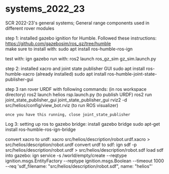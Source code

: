 # systems_2022_23
SCR 2022-23's general systems; General range components used in different rover modules

step 1: installed gazebo ignition for Humble. Followed these instructions: https://github.com/gazebosim/ros_gz/tree/humble  
 	make sure to install with:
 	sudo apt install ros-humble-ros-ign
 	
 test with: ign gazebo
 run with: ros2 launch ros_gz_sim gz_sim.launch.py
 
 
 step 2: installed xacro and joint state publisher GUI
 	sudo apt install ros-humble-xacro (already installed)
 	sudo apt install ros-humble-joint-state-publisher-gui
 	
 step 3 ran rover URDF with following commands: (in ros workspace directory)
 	ros2 launch helios rsp.launch.py (to publish URDF)
 	ros2 run joint_state_publisher_gui joint_state_publisher_gui
 	rviz2 -d src/helios/config/view_bot.rviz (to run ROS visualizer)
 	
 	once you have this running, close joint_state_publisher
 	
Log 3: setting up ros to gazebo bridge: 
install gazebo bridge
	sudo apt-get install ros-humble-ros-ign-bridge
	
convert xacro to urdf: xacro src/helios/description/robot.urdf.xacro > src/helios/description/robot.urdf
convert urdf to sdf: ign sdf -p src/helios/description/robot.urdf > src/helios/description/robot.sdf
load sdf into gazebo: ign service -s /world/empty/create --reqtype ignition.msgs.EntityFactory --reptype ignition.msgs.Boolean --timeout 1000 --req 'sdf_filename: "src/helios/description/robot.sdf", name: "helios"'


